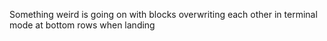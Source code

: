 Something weird is going on with blocks overwriting each other in terminal mode at bottom rows when landing
